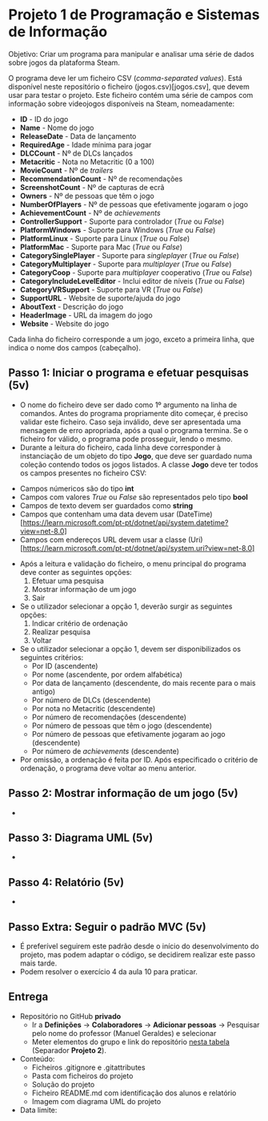 # Projeto 1 de Programação e Sistemas de Informação

Objetivo: Criar um programa para manipular e analisar uma série de dados sobre jogos da plataforma Steam.

O programa deve ler um ficheiro CSV (*comma-separated values*). Está disponível neste repositório o ficheiro (jogos.csv)[jogos.csv], que devem usar para testar o projeto. Este ficheiro contém uma série de campos com informação sobre videojogos disponíveis na Steam, nomeadamente:

*   **ID** - ID do jogo
*   **Name** - Nome do jogo
*   **ReleaseDate** - Data de lançamento
*   **RequiredAge** - Idade mínima para jogar
*   **DLCCount** - Nº de DLCs lançados
*   **Metacritic** - Nota no Metacritic (0 a 100)
*   **MovieCount** - Nº de *trailers*
*   **RecommendationCount** - Nº de recomendações
*   **ScreenshotCount** - Nº de capturas de ecrã
*   **Owners** - Nº de pessoas que têm o jogo
*   **NumberOfPlayers** - Nº de pessoas que efetivamente jogaram o jogo
*   **AchievementCount** - Nº de *achievements*
*   **ControllerSupport** - Suporte para controlador (*True* ou *False*)
*   **PlatformWindows** - Suporte para Windows (*True* ou *False*)
*   **PlatformLinux** - Suporte para Linux (*True* ou *False*)
*   **PlatformMac** - Suporte para Mac (*True* ou *False*)
*   **CategorySinglePlayer** - Suporte para *singleplayer* (*True* ou *False*)
*   **CategoryMultiplayer** - Suporte para *multiplayer* (*True* ou *False*)
*   **CategoryCoop** - Suporte para *multiplayer* cooperativo (*True* ou
    *False*)
*   **CategoryIncludeLevelEditor** - Inclui editor de níveis (*True* ou
    *False*)
*   **CategoryVRSupport** - Suporte para VR (*True* ou *False*)
*   **SupportURL** - Website de suporte/ajuda do jogo
*   **AboutText** - Descrição do jogo
*   **HeaderImage** - URL da imagem do jogo
*   **Website** - Website do jogo

Cada linha do ficheiro corresponde a um jogo, exceto a primeira linha, que indica o nome dos campos (cabeçalho).

## Passo 1: Iniciar o programa e efetuar pesquisas (5v)

-  O nome do ficheiro deve ser dado como 1º argumento na linha de comandos. Antes do programa propriamente dito começar, é preciso validar este ficheiro. Caso seja inválido, deve ser apresentada uma mensagem de erro apropriada, após a qual o programa termina. Se o ficheiro for válido, o programa pode prosseguir, lendo o mesmo.
-  Durante a leitura do ficheiro, cada linha deve corresponder à instanciação de um objeto do tipo **Jogo**, que deve ser guardado numa coleção contendo todos os jogos listados. A classe **Jogo** deve ter todos os campos presentes no ficheiro CSV:
  * Campos númericos são do tipo **int**
  * Campos com valores *True* ou *False* são representados pelo tipo **bool**
  * Campos de texto devem ser guardados como **string**
  * Campos que contenham uma data devem usar (DateTime)[https://learn.microsoft.com/pt-pt/dotnet/api/system.datetime?view=net-8.0]
  * Campos com endereços URL devem usar a classe (Uri)[https://learn.microsoft.com/pt-pt/dotnet/api/system.uri?view=net-8.0]
- Após a leitura e validação do ficheiro, o menu principal do programa deve conter as seguintes opções:
  1. Efetuar uma pesquisa
  2. Mostrar informação de um jogo
  3. Sair
- Se o utilizador selecionar a opção 1, deverão surgir as seguintes opções:
  1. Indicar critério de ordenação
  3. Realizar pesquisa
  4. Voltar
- Se o utilizador selecionar a opção 1, devem ser disponibilizados os seguintes critérios:
  *   Por ID (ascendente)
  *   Por nome (ascendente, por ordem alfabética)
  *   Por data de lançamento (descendente, do mais recente para o mais antigo)
  *   Por número de DLCs (descendente)
  *   Por nota no Metacritic (descendente)
  *   Por número de recomendações (descendente)
  *   Por número de pessoas que têm o jogo (descendente)
  *   Por número de pessoas que efetivamente jogaram ao jogo (descendente)
  *   Por número de *achievements* (descendente)
- Por omissão, a ordenação é feita por ID. Após especificado o critério de ordenação, o programa deve voltar ao menu anterior.

## Passo 2: Mostrar informação de um jogo (5v)

- 

## Passo 3: Diagrama UML (5v)

- 

## Passo 4: Relatório (5v)

- 

## Passo Extra: Seguir o padrão MVC (5v) 

- É preferível seguirem este padrão desde o início do desenvolvimento do projeto, mas podem adaptar o código, se decidirem realizar este passo mais tarde.
- Podem resolver o exercício 4 da aula 10 para praticar.

## Entrega

- Repositório no GitHub **privado**
  - Ir a **Definições** -> **Colaboradores** -> **Adicionar pessoas** -> Pesquisar pelo nome do professor (Manuel Geraldes) e selecionar
  - Meter elementos do grupo e link do repositório [nesta tabela](https://docs.google.com/spreadsheets/d/1DrdGnICVAA8q9bs9_LAURFKoReAO7jJGB8qqvUWacL0/edit?usp=drive_link) (Separador **Projeto 2**).
- Conteúdo:
  - Ficheiros .gitignore e .gitattributes
  - Pasta com ficheiros do projeto
  - Solução do projeto
  - Ficheiro README.md com identificação dos alunos e relatório
  - Imagem com diagrama UML do projeto
- Data limite: 

